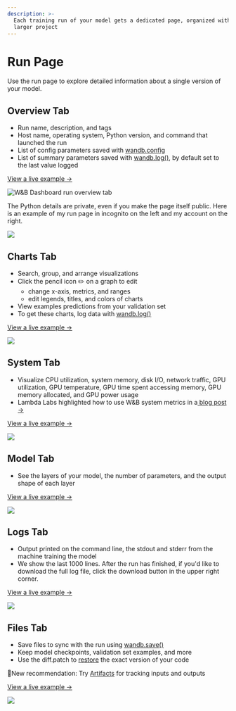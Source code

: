 ```yaml
---
description: >-
  Each training run of your model gets a dedicated page, organized within the
  larger project
---
```


# Run Page

Use the run page to explore detailed information about a single version of your model.

## Overview Tab

* Run name, description, and tags
* Host name, operating system, Python version, and command that launched the run
* List of config parameters saved with [wandb.config](../../../guides/track/config.md)
* List of summary parameters saved with [wandb.log\(\)](../../../guides/track/log.md), by default set to the last value logged

[View a live example →](https://app.wandb.ai/carey/pytorch-cnn-fashion/runs/munu5vvg/overview?workspace=user-carey)

![W&amp;B Dashboard run overview tab](../../../.gitbook/assets/wandb-run-overview-page.png)

The Python details are private, even if you make the page itself public. Here is an example of my run page in incognito on the left and my account on the right.

![](../../../.gitbook/assets/screen-shot-2020-04-07-at-7.46.39-am.png)

## Charts Tab

* Search, group, and arrange visualizations
* Click the pencil icon ✏️ on a graph to edit
  * change x-axis, metrics, and ranges
  * edit legends, titles, and colors of charts
* View examples predictions from your validation set
* To get these charts, log data with [wandb.log\(\)](../../../guides/track/log.md)

[View a live example →](https://app.wandb.ai/wandb/examples-keras-cnn-fashion/runs/wec25l0q?workspace=user-carey)

![](../../../.gitbook/assets/wandb-run-page-workspace-tab%20%281%29.png)

## System Tab

* Visualize CPU utilization, system memory, disk I/O, network traffic, GPU utilization, GPU temperature, GPU time spent accessing memory, GPU memory allocated, and GPU power usage
* Lambda Labs highlighted how to use W&B system metrics in a[ blog post →](https://lambdalabs.com/blog/weights-and-bias-gpu-cpu-utilization/)

[View a live example →](https://wandb.ai/stacey/deep-drive/runs/ki2biuqy/system?workspace=user-carey)

![](../../../.gitbook/assets/wandb-system-utilization.png)

## Model Tab

* See the layers of your model, the number of parameters, and the output shape of each layer

[View a live example →](https://app.wandb.ai/stacey/deep-drive/runs/pr0os44x/model)

![](../../../.gitbook/assets/wandb-run-page-model-tab.png)

## Logs Tab

* Output printed on the command line, the stdout and stderr from the machine training the model
* We show the last 1000 lines. After the run has finished, if you'd like to download the full log file, click the download button in the upper right corner.

[View a live example →](https://app.wandb.ai/stacey/deep-drive/runs/pr0os44x/logs)

![](../../../.gitbook/assets/wandb-run-page-log-tab.png)

## Files Tab

* Save files to sync with the run using [wandb.save\(\)](../../../guides/track/advanced/save-restore.md)
* Keep model checkpoints, validation set examples, and more
* Use the diff.patch to [restore]() the exact version of your code

🌟New recommendation: Try [Artifacts](../../../guides/artifacts/) for tracking inputs and outputs

[View a live example →](https://app.wandb.ai/stacey/deep-drive/runs/pr0os44x/files/media/images)

![](../../../.gitbook/assets/wandb-run-page-files-tab.png)

